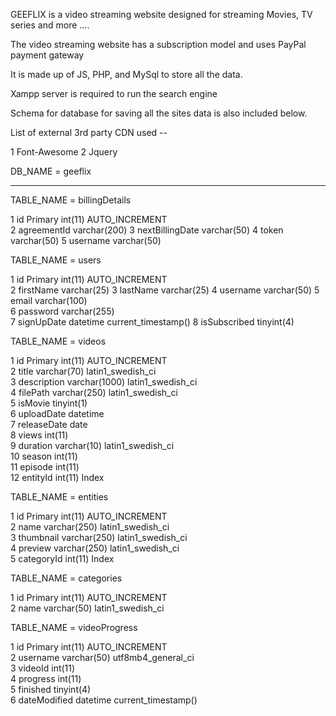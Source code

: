 GEEFLIX is a video streaming website designed for streaming Movies, TV series and more .... 

The video streaming website has a subscription model and uses PayPal payment gateway

It is made up of JS, PHP, and MySql to store all the data.

Xampp server is required to run the search engine

Schema for database for saving all the sites data is also included below.


List of external 3rd party CDN used --

1 Font-Awesome
2 Jquery


DB_NAME = geeflix

------------------------------------------------------------------------------------------------

TABLE_NAME = billingDetails


1	id Primary	    int(11)         AUTO_INCREMENT	
2	agreementId	    varchar(200)
3	nextBillingDate	varchar(50)
4	token	        varchar(50)	
5	username	    varchar(50)












TABLE_NAME = users

1   id Primary	    int(11)		    AUTO_INCREMENT	
2	firstName	    varchar(25)	
3	lastName	    varchar(25)	
4	username	    varchar(50)	
5	email	        varchar(100)	
6	password	    varchar(255)	
7	signUpDate	    datetime		current_timestamp()	
8	isSubscribed	tinyint(4)		



TABLE_NAME = videos


1 	id Primary 	    int(11) 	    AUTO_INCREMENT 	
2 	title 	        varchar(70) 	latin1_swedish_ci 	
3 	description 	varchar(1000) 	latin1_swedish_ci 	
4 	filePath 	    varchar(250) 	latin1_swedish_ci 	
5 	isMovie 	    tinyint(1) 		
6 	uploadDate 	    datetime 	
7 	releaseDate 	date 			
8 	views 	        int(11) 			
9 	duration 	    varchar(10)     latin1_swedish_ci 		
10 	season 	        int(11) 	
11 	episode 	    int(11) 		
12 	entityId	    int(11)         Index 


TABLE_NAME = entities


1 	id Primary 	    int(11) 	    AUTO_INCREMENT 	
2 	name 	        varchar(250) 	latin1_swedish_ci 		
3 	thumbnail 	    varchar(250) 	latin1_swedish_ci 		
4 	preview 	    varchar(250) 	latin1_swedish_ci 		
5 	categoryId 	    int(11) 		Index 


TABLE_NAME = categories


1 	id Primary 	    int(11) 		AUTO_INCREMENT 	
2 	name 	        varchar(50) 	latin1_swedish_ci 	


TABLE_NAME = videoProgress


1	id Primary	    int(11)			AUTO_INCREMENT	
2	username	    varchar(50)     utf8mb4_general_ci		
3	videoId	        int(11)		
4	progress	    int(11)			
5	finished	    tinyint(4)			
6	dateModified	datetime        current_timestamp()			
















